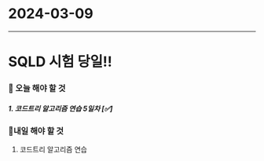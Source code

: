# 2024-03-09

---

# SQLD 시험 당일!!

### 📌 오늘 해야 할 것

##### 1. 코드트리 알고리즘 연습 5일차 [✅]

### 🤙내일 해야 할 것

1. 코드트리 알고리즘 연습
